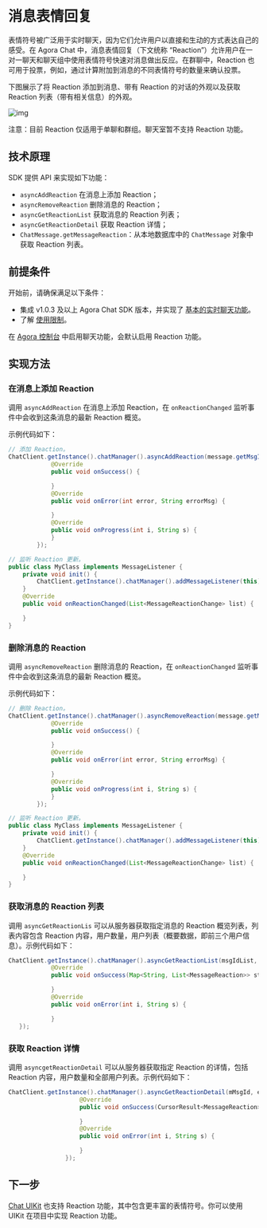 # 消息表情回复

表情符号被广泛用于实时聊天，因为它们允许用户以直接和生动的方式表达自己的感受。在 Agora Chat 中，消息表情回复（下文统称 “Reaction”）允许用户在一对一聊天和聊天组中使用表情符号快速对消息做出反应。在群聊中，Reaction 也可用于投票，例如，通过计算附加到消息的不同表情符号的数量来确认投票。

下图展示了将 Reaction 添加到消息、带有 Reaction 的对话的外观以及获取 Reaction 列表（带有相关信息）的外观。

![img](https://web-cdn.agora.io/docs-files/1655257598155)

注意：目前 Reaction 仅适用于单聊和群组。聊天室暂不支持 Reaction 功能。

## 技术原理

SDK 提供 API 来实现如下功能：

- `asyncAddReaction` 在消息上添加 Reaction；
- `asyncRemoveReaction` 删除消息的 Reaction；
- `asyncGetReactionList` 获取消息的 Reaction 列表；
- `asyncGetReactionDetail` 获取 Reaction 详情；
- `ChatMessage.getMessageReaction`：从本地数据库中的 `ChatMessage` 对象中获取 Reaction 列表。

## 前提条件

开始前，请确保满足以下条件：

- 集成 v1.0.3 及以上 Agora Chat SDK 版本，并实现了 [基本的实时聊天功能](https://docs.agora.io/en/agora-chat/agora_chat_get_started_android?platform=Android)。
- 了解 [使用限制](https://docs.agora.io/en/agora-chat/agora_chat_limitation?platform=Android)。

在 [Agora 控制台](https://console.agora.io/) 中启用聊天功能，会默认启用 Reaction 功能。

## 实现方法

### 在消息上添加 Reaction

调用 `asyncAddReaction` 在消息上添加 Reaction，在 `onReactionChanged` 监听事件中会收到这条消息的最新 Reaction 概览。

示例代码如下：

```java
// 添加 Reaction。
ChatClient.getInstance().chatManager().asyncAddReaction(message.getMsgId(), reaction, new CallBack() {
            @Override
            public void onSuccess() {

            }
            @Override
            public void onError(int error, String errorMsg) {

            }
            @Override
            public void onProgress(int i, String s) {
            }
        });

// 监听 Reaction 更新。
public class MyClass implements MessageListener {
    private void init() {
        ChatClient.getInstance().chatManager().addMessageListener(this);
    }
    @Override
    public void onReactionChanged(List<MessageReactionChange> list) {

    }
}
```

### 删除消息的 Reaction

调用 `asyncRemoveReaction` 删除消息的 Reaction，在 `onReactionChanged` 监听事件中会收到这条消息的最新 Reaction 概览。

示例代码如下：

```java
// 删除 Reaction。
ChatClient.getInstance().chatManager().asyncRemoveReaction(message.getMsgId(), reaction, new CallBack() {
            @Override
            public void onSuccess() {

            }
            @Override
            public void onError(int error, String errorMsg) {

            }
            @Override
            public void onProgress(int i, String s) {
            }
        });

// 监听 Reaction 更新。
public class MyClass implements MessageListener {
    private void init() {
        ChatClient.getInstance().chatManager().addMessageListener(this);
    }
    @Override
    public void onReactionChanged(List<MessageReactionChange> list) {

    }
}
```

### 获取消息的 Reaction 列表

调用 `asyncGetReactionLis` 可以从服务器获取指定消息的 Reaction 概览列表，列表内容包含 Reaction 内容，用户数量，用户列表（概要数据，即前三个用户信息）。示例代码如下：

```java
ChatClient.getInstance().chatManager().asyncGetReactionList(msgIdList, ChatMessage.ChatType.Chat, groupId, new ValueCallBack<Map<String, List<MessageReaction>>>() {
            @Override
            public void onSuccess(Map<String, List<MessageReaction>> stringListMap) {

            }
            @Override
            public void onError(int i, String s) {

            }
   });
```

### 获取 Reaction 详情

调用 `asyncgetReactionDetail` 可以从服务器获取指定 Reaction 的详情，包括 Reaction 内容，用户数量和全部用户列表。示例代码如下：

```java
ChatClient.getInstance().chatManager().asyncGetReactionDetail(mMsgId, emojiconId, pageCurosr, 30, new ValueCallBack<CursorResult<MessageReaction>>() {
                    @Override
                    public void onSuccess(CursorResult<MessageReaction> messageReactionCursorResult) {

                    }
                    @Override
                    public void onError(int i, String s) {

                    }
                });
```

## 下一步

[Chat UIKit](https://docs.agora.io/en/agora-chat/agora_chat_uikit_android?platform=Android) 也支持 Reaction 功能，其中包含更丰富的表情符号。你可以使用 UIKit 在项目中实现 Reaction 功能。